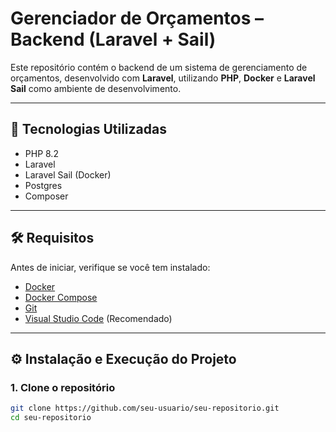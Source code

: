 # Gerenciador de Orçamentos – Backend (Laravel + Sail)

Este repositório contém o backend de um sistema de gerenciamento de orçamentos, desenvolvido com **Laravel**, utilizando **PHP**, **Docker** e **Laravel Sail** como ambiente de desenvolvimento.

---

## 🚀 Tecnologias Utilizadas

- PHP 8.2
- Laravel
- Laravel Sail (Docker)
- Postgres
- Composer

---

## 🛠️ Requisitos

Antes de iniciar, verifique se você tem instalado:

- [Docker](https://www.docker.com/)
- [Docker Compose](https://docs.docker.com/compose/)
- [Git](https://git-scm.com/)
- [Visual Studio Code](https://code.visualstudio.com/) (Recomendado)

---

## ⚙️ Instalação e Execução do Projeto

### 1. Clone o repositório

```bash
git clone https://github.com/seu-usuario/seu-repositorio.git
cd seu-repositorio

